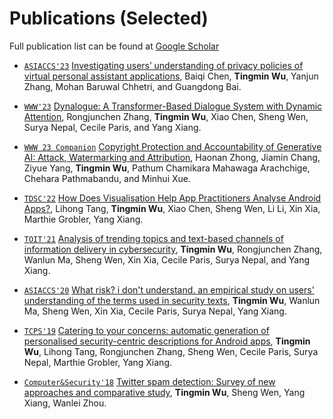 # Publications (Selected)

Full publication list can be found at [Google Scholar](https://scholar.google.com.au/citations?user=QULCtjgAAAAJ&hl=en&oi=ao)

- [`ASIACCS'23`](https://asiaccs2023.org/) [Investigating users’ understanding of privacy policies of virtual personal assistant applications](https://dl.acm.org/doi/abs/10.1145/3579856.3590335), Baiqi Chen, **Tingmin Wu**, Yanjun Zhang, Mohan Baruwal Chhetri, and Guangdong Bai.

- [`WWW'23`](https://archives.iw3c2.org/www2023/) [Dynalogue: A Transformer-Based Dialogue System with Dynamic Attention](https://dl.acm.org/doi/abs/10.1145/3543507.3583330), Rongjunchen Zhang, **Tingmin Wu**, Xiao Chen, Sheng Wen, Surya Nepal, Cecile Paris, and Yang Xiang.

- [`WWW 23 Companion`](https://archives.iw3c2.org/www2023/) [Copyright Protection and Accountability of Generative AI: Attack, Watermarking and Attribution](https://dl.acm.org/doi/abs/10.1145/3543873.3587321), Haonan Zhong, Jiamin Chang, Ziyue Yang, **Tingmin Wu**, Pathum Chamikara Mahawaga Arachchige, Chehara Pathmabandu, and Minhui Xue.

- [`TDSC'22`](https://ieeexplore.ieee.org/xpl/RecentIssue.jsp?punumber=8858) [How Does Visualisation Help App Practitioners Analyse Android Apps?](https://ieeexplore.ieee.org/abstract/document/9783019), Lihong Tang, **Tingmin Wu**, Xiao Chen, Sheng Wen, Li Li, Xin Xia, Marthie Grobler, Yang Xiang.

- [`TOIT'21`](https://dl.acm.org/journal/toit) [Analysis of trending topics and text-based channels of information delivery in cybersecurity](https://dl.acm.org/doi/full/10.1145/3483332), **Tingmin Wu**, Rongjunchen Zhang, Wanlun Ma, Sheng Wen, Xin Xia, Cecile Paris, Surya Nepal, and Yang Xiang. 

- [`ASIACCS'20`](https://dl.acm.org/doi/proceedings/10.1145/3320269) [What risk? i don't understand. an empirical study on users' understanding of the terms used in security texts](https://dl.acm.org/doi/abs/10.1145/3320269.3384761), **Tingmin Wu**, Wanlun Ma, Sheng Wen, Xin Xia, Cecile Paris, Surya Nepal, Yang Xiang. 

- [`TCPS'19`](https://www.scimagojr.com/journalsearch.php?q=21100935201&tip=sid&clean=0) [Catering to your concerns: automatic generation of personalised security-centric descriptions for Android apps](https://dl.acm.org/doi/abs/10.1145/3317699), **Tingmin Wu**, Lihong Tang, Rongjunchen Zhang, Sheng Wen, Cecile Paris, Surya Nepal, Marthie Grobler, Yang Xiang.

- [`Computer&Security'18`](https://www.sciencedirect.com/journal/computers-and-security/vol/76/suppl/C) [Twitter spam detection: Survey of new approaches and comparative study](https://www.sciencedirect.com/science/article/pii/S016740481730250X), **Tingmin Wu**, Sheng Wen, Yang Xiang, Wanlei Zhou. <strong><span class='show_paper_citations' data='QULCtjgAAAAJ:Se3iqnhoufwC'></span></strong>

